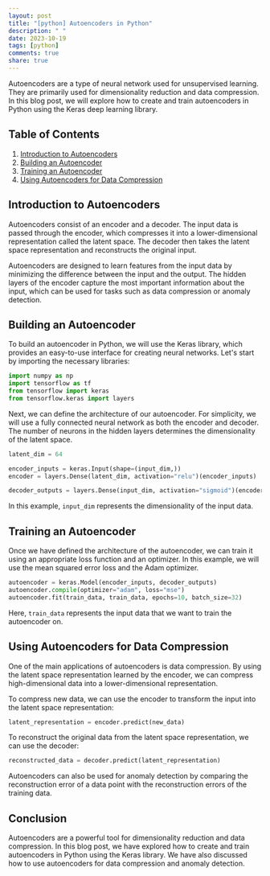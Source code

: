 ```yaml
---
layout: post
title: "[python] Autoencoders in Python"
description: " "
date: 2023-10-19
tags: [python]
comments: true
share: true
---
```


Autoencoders are a type of neural network used for unsupervised learning. They are primarily used for dimensionality reduction and data compression. In this blog post, we will explore how to create and train autoencoders in Python using the Keras deep learning library.

## Table of Contents
1. [Introduction to Autoencoders](#introduction-to-autoencoders)
2. [Building an Autoencoder](#building-an-autoencoder)
3. [Training an Autoencoder](#training-an-autoencoder)
4. [Using Autoencoders for Data Compression](#using-autoencoders-for-data-compression)

## Introduction to Autoencoders

Autoencoders consist of an encoder and a decoder. The input data is passed through the encoder, which compresses it into a lower-dimensional representation called the latent space. The decoder then takes the latent space representation and reconstructs the original input.

Autoencoders are designed to learn features from the input data by minimizing the difference between the input and the output. The hidden layers of the encoder capture the most important information about the input, which can be used for tasks such as data compression or anomaly detection.

## Building an Autoencoder

To build an autoencoder in Python, we will use the Keras library, which provides an easy-to-use interface for creating neural networks. Let's start by importing the necessary libraries:

```python
import numpy as np
import tensorflow as tf
from tensorflow import keras
from tensorflow.keras import layers
```

Next, we can define the architecture of our autoencoder. For simplicity, we will use a fully connected neural network as both the encoder and decoder. The number of neurons in the hidden layers determines the dimensionality of the latent space.

```python
latent_dim = 64

encoder_inputs = keras.Input(shape=(input_dim,))
encoder = layers.Dense(latent_dim, activation="relu")(encoder_inputs)

decoder_outputs = layers.Dense(input_dim, activation="sigmoid")(encoder)
```

In this example, `input_dim` represents the dimensionality of the input data.

## Training an Autoencoder

Once we have defined the architecture of the autoencoder, we can train it using an appropriate loss function and an optimizer. In this example, we will use the mean squared error loss and the Adam optimizer.

```python
autoencoder = keras.Model(encoder_inputs, decoder_outputs)
autoencoder.compile(optimizer="adam", loss="mse")
autoencoder.fit(train_data, train_data, epochs=10, batch_size=32)
```

Here, `train_data` represents the input data that we want to train the autoencoder on.

## Using Autoencoders for Data Compression

One of the main applications of autoencoders is data compression. By using the latent space representation learned by the encoder, we can compress high-dimensional data into a lower-dimensional representation.

To compress new data, we can use the encoder to transform the input into the latent space representation:

```python
latent_representation = encoder.predict(new_data)
```

To reconstruct the original data from the latent space representation, we can use the decoder:

```python
reconstructed_data = decoder.predict(latent_representation)
```

Autoencoders can also be used for anomaly detection by comparing the reconstruction error of a data point with the reconstruction errors of the training data.

## Conclusion

Autoencoders are a powerful tool for dimensionality reduction and data compression. In this blog post, we have explored how to create and train autoencoders in Python using the Keras library. We have also discussed how to use autoencoders for data compression and anomaly detection.